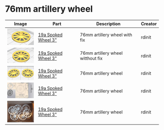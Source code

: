 # 76mm artillery wheel

Image | Part | Description | Creator
----- | ---- | ----------- | -------
[<img src="images/with_fix.jpg" width="100">](stl/artillery_wheel_76mm_fix.stl) | [19a Spoked Wheel 3"](stl/artillery_wheel_76mm_fix.stl) | 76mm artillery wheel with fix | rdinit
[<img src="images/without_fix.jpg" width="100">](stl/artillery_wheel_76mm_no_fix.stl) | [19a Spoked Wheel 3"](stl/artillery_wheel_76mm_no_fix.stl) | 76mm artillery wheel witthout fix | rdinit
[<img src="images/artillery_wheel_76mm.jpg" width="100">](stl/artillery_wheel_76mm_no_fix.stl) | [19a Spoked Wheel 3"](stl/artillery_wheel_76mm_no_fix.stl) | 76mm artillery wheel | rdinit
[<img src="images/artillery_wheel_76mm_draw.jpg" width="100">](stl/artillery_wheel_76mm_fix.stl) | [19a Spoked Wheel 3"](stl/artillery_wheel_76mm_fix.stl) | 76mm artillery wheel | rdinit
[<img src="images/artillery_wheel_76mm_print_6.jpg" width="100">](stl/artillery_wheel_76mm_no_fix.stl) | [19a Spoked Wheel 3"](stl/artillery_wheel_76mm_no_fix.stl) | 76mm artillery wheel | rdinit